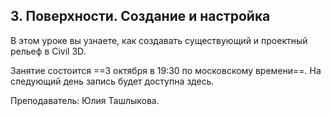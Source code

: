 ## 3. Поверхности. Создание и настройка

В этом уроке вы узнаете, как создавать существующий и проектный рельеф в Civil 3D.

Занятие состоится ==3 октября в 19:30 по московскому времени==. На следующий день запись будет доступна здесь.

Преподаватель: Юлия Ташлыкова.